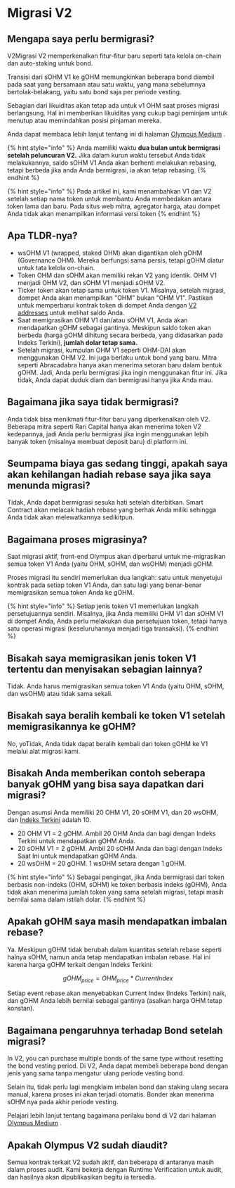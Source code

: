 # Migrasi V2

## **Mengapa saya perlu bermigrasi?**

V2Migrasi V2 memperkenalkan fitur-fitur baru seperti tata kelola on-chain dan auto-staking untuk bond.

Transisi dari sOHM V1 ke gOHM memungkinkan beberapa bond diambil pada saat yang bersamaan atau satu waktu, yang mana sebelumnya bertolak-belakang, yaitu satu bond saja per periode vesting.

Sebagian dari likuiditas akan tetap ada untuk v1 OHM saat proses migrasi berlangsung. Hal ini memberikan likuiditas yang cukup bagi peminjam untuk menutup atau memindahkan posisi pinjaman mereka.

Anda dapat membaca lebih lanjut tentang ini di halaman [Olympus Medium](https://olympusdao.medium.com/introducing-olympus-v2-c4ade14e9fe) .

{% hint style="info" %}
Anda memiliki waktu **dua bulan untuk bermigrasi setelah peluncuran V2.** Jika dalam kurun waktu tersebut Anda tidak melakukannya, saldo sOHM V1 Anda akan berhenti melakukan rebasing, tetapi berbeda jika anda Anda bermigrasi, ia akan tetap rebasing.
{% endhint %}

{% hint style="info" %}
Pada artikel ini, kami menambahkan V1 dan V2 setelah setiap nama token untuk membantu Anda membedakan antara token lama dan baru. Pada situs web mitra, agregator harga, atau dompet Anda tidak akan menampilkan informasi versi token
{% endhint %}

## Apa TLDR-nya?

* wsOHM V1 (wrapped, staked OHM) akan digantikan oleh gOHM (Governance OHM). Mereka berfungsi sama persis, tetapi gOHM diatur untuk tata kelola on-chain.
* Token OHM dan sOHM akan memiliki rekan V2 yang identik. OHM V1 menjadi OHM V2, dan sOHM V1 menjadi sOHM V2.
* Ticker token akan tetap sama untuk token V1. Misalnya, setelah migrasi, dompet Anda akan menampilkan "OHM" bukan "OHM V1". Pastikan untuk memperbarui kontrak token di dompet Anda dengan [V2 addresses](../contracts/tokens.md)  untuk melihat saldo Anda.
* Saat memigrasikan OHM V1 dan/atau sOHM V1, Anda akan mendapatkan gOHM sebagai gantinya. Meskipun saldo token akan berbeda (harga gOHM dihitung secara berbeda, yang didasarkan pada Indeks Terkini), **jumlah dolar tetap sama.**
* Setelah migrasi, kumpulan OHM V1 seperti OHM-DAI akan menggunakan OHM V2. Ini juga berlaku untuk bond yang baru. Mitra seperti Abracadabra hanya akan menerima setoran baru dalam bentuk gOHM. Jadi, Anda perlu bermigrasi jika ingin menggunakan fitur ini. Jika tidak, Anda dapat duduk diam dan bermigrasi hanya jika Anda mau.

## **Bagaimana jika saya tidak bermigrasi?**

Anda tidak bisa menikmati fitur-fitur baru yang diperkenalkan oleh V2. Beberapa mitra seperti Rari Capital hanya akan menerima token V2 kedepannya, jadi Anda perlu bermigrasi jika ingin menggunakan lebih banyak token (misalnya membuat deposit baru) di platform ini.

## **Seumpama biaya gas sedang tinggi, apakah saya akan kehilangan hadiah rebase saya jika saya menunda migrasi?**

Tidak, Anda dapat bermigrasi sesuka hati setelah diterbitkan. Smart Contract akan melacak hadiah rebase yang berhak Anda miliki sehingga Anda tidak akan melewatkannya sedikitpun.

## **Bagaimana proses migrasinya?**

Saat migrasi aktif, front-end Olympus akan diperbarui untuk me-migrasikan semua token V1 Anda (yaitu OHM, sOHM, dan wsOHM) menjadi gOHM.

Proses migrasi itu sendiri memerlukan dua langkah: satu untuk menyetujui kontrak pada setiap token V1 Anda, dan satu lagi yang benar-benar memigrasikan semua token Anda ke gOHM.

{% hint style="info" %}
Setiap jenis token V1 memerlukan langkah persetujuannya sendiri. Misalnya, jika Anda memiliki OHM V1 dan sOHM V1 di dompet Anda, Anda perlu melakukan dua persetujuan token, tetapi hanya satu operasi migrasi (keseluruhannya menjadi tiga transaksi).
{% endhint %}

## **Bisakah saya memigrasikan jenis token V1 tertentu dan menyisakan sebagian lainnya?**

Tidak. Anda harus memigrasikan semua token V1 Anda (yaitu OHM, sOHM, dan wsOHM) atau tidak sama sekali.

## **Bisakah saya beralih kembali ke token V1 setelah memigrasikannya ke gOHM?**

No, yoTidak, Anda tidak dapat beralih kembali dari token gOHM ke V1 melalui alat migrasi kami.

## **Bisakah Anda memberikan contoh seberapa banyak gOHM yang bisa saya dapatkan dari migrasi?**

Dengan asumsi Anda memiliki 20 OHM V1, 20 sOHM V1, dan 20 wsOHM, dan [Indeks Terkini](https://docs.olympusdao.finance/main/basics/basics#how-do-i-track-my-rebase-rewards) adalah 10.

* 20 OHM V1 = 2 gOHM. Ambil 20 OHM Anda dan bagi dengan Indeks Terkini untuk mendapatkan gOHM Anda.
* 20 sOHM V1 = 2 gOHM. Ambil 20 sOHM Anda dan bagi dengan Indeks Saat Ini untuk mendapatkan gOHM Anda.
* 20 wsOHM = 20 gOHM. 1 wsOHM setara dengan 1 gOHM.

{% hint style="info" %}
Sebagai pengingat, jika Anda bermigrasi dari token berbasis non-indeks (OHM, sOHM) ke token berbasis indeks (gOHM), Anda tidak akan menerima jumlah token yang sama setelah migrasi, tetapi masih bernilai sama dalam istilah dolar.&#x20;
{% endhint %}

## **Apakah gOHM saya masih mendapatkan imbalan rebase?**

Ya. Meskipun gOHM tidak berubah dalam kuantitas setelah rebase seperti halnya sOHM, namun anda tetap mendapatkan imbalan rebase. Hal ini karena harga gOHM terkait dengan Indeks Terkini:

$$
gOHM_{price} = OHM_{price} * CurrentIndex
$$

Setiap event rebase akan menyebabkan Current Index (Indeks Terkini) naik, dan gOHM Anda lebih bernilai sebagai gantinya (asalkan harga OHM tetap konstan).

## **Bagaimana pengaruhnya terhadap Bond setelah migrasi?**

In V2, you can purchase multiple bonds of the same type without resetting the bond vesting period. Di V2, Anda dapat membeli beberapa bond dengan jenis yang sama tanpa mengatur ulang periode vesting bond.

Selain itu, tidak perlu lagi mengklaim imbalan bond dan staking ulang secara manual, karena proses ini akan terjadi otomatis. Bonder akan menerima sOHM nya pada akhir periode vesting.

Pelajari lebih lanjut tentang bagaimana perilaku bond di V2 dari halaman [Olympus Medium](https://olympusdao.medium.com/introducing-olympus-v2-c4ade14e9fe) .

## **Apakah Olympus V2 sudah diaudit?**

Semua kontrak terkait V2 sudah aktif, dan beberapa di antaranya masih dalam proses audit. Kami bekerja dengan Runtime Verification untuk audit, dan hasilnya akan dipublikasikan begitu ia tersedia.
